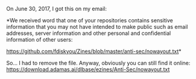 On June 30, 2017, I got this on my email:

*We received word that one of your repositories contains sensitive information that you may not have intended to make public such as email addresses, server information and other personal and confidential information of other users:

https://github.com/fdiskyou/Zines/blob/master/anti-sec/nowayout.txt*

So... I had to remove the file. Anyway, obviously you can still find it online: https://download.adamas.ai/dlbase/ezines/Anti-Sec/nowayout.txt

